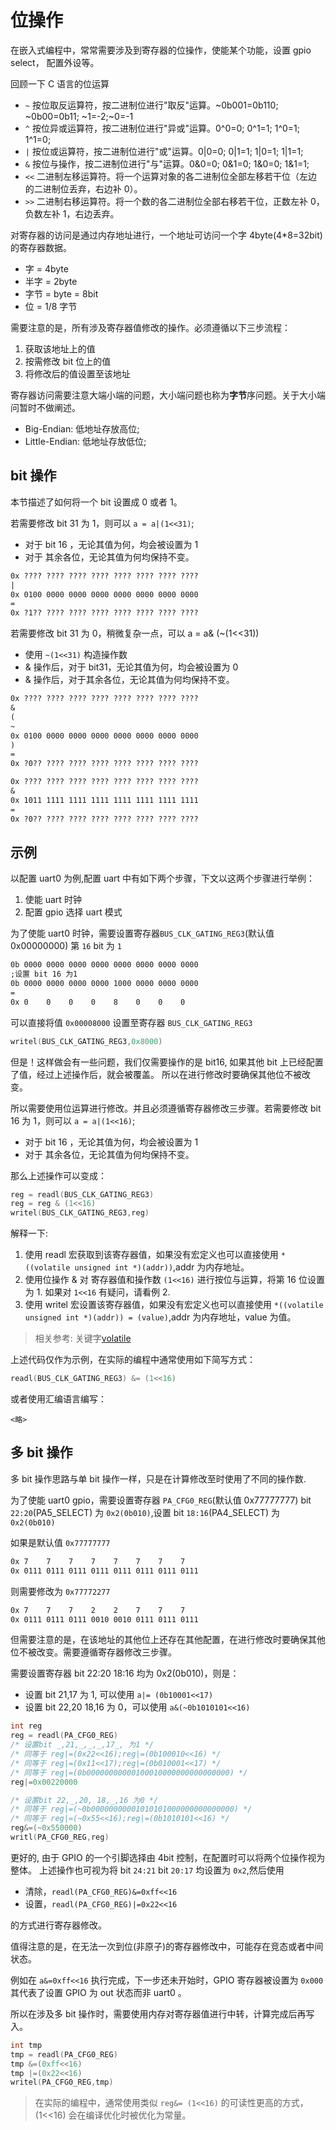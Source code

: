 # 位操作

在嵌入式编程中，常常需要涉及到寄存器的位操作，使能某个功能，设置 gpio select， 配置外设等。

回顾一下 C 语言的位运算

- `~` 按位取反运算符，按二进制位进行"取反"运算。~0b001=0b110; ~0b00=0b11; ~1=-2;~0=-1
- `^` 按位异或运算符，按二进制位进行"异或"运算。0^0=0; 0^1=1; 1^0=1; 1^1=0;
- `|` 按位或运算符，按二进制位进行"或"运算。0|0=0; 0|1=1; 1|0=1; 1|1=1;
- `&` 按位与操作，按二进制位进行"与"运算。0&0=0; 0&1=0; 1&0=0; 1&1=1;
- `<<` 二进制左移运算符。将一个运算对象的各二进制位全部左移若干位（左边的二进制位丢弃，右边补 0）。
- `>>` 二进制右移运算符。将一个数的各二进制位全部右移若干位，正数左补 0，负数左补 1，右边丢弃。

对寄存器的访问是通过内存地址进行，一个地址可访问一个字 4byte(4\*8=32bit) 的寄存器数据。

- 字 = 4byte
- 半字 = 2byte
- 字节 = byte = 8bit
- 位 = 1/8 字节

需要注意的是，所有涉及寄存器值修改的操作。必须遵循以下三步流程：

1. 获取该地址上的值
2. 按需修改 bit 位上的值
3. 将修改后的值设置至该地址

寄存器访问需要注意大端小端的问题，大小端问题也称为**字节**序问题。关于大小端问暂时不做阐述。

- Big-Endian: 低地址存放高位;
- Little-Endian: 低地址存放低位;

## bit 操作

本节描述了如何将一个 bit 设置成 0 或者 1。

若需要修改 bit 31 为 1，则可以 `a = a|(1<<31)`;

- 对于 bit 16 ，无论其值为何，均会被设置为 1
- 对于 其余各位，无论其值为何均保持不变。

```txt
0x ???? ???? ???? ???? ???? ???? ???? ????
|
0x 0100 0000 0000 0000 0000 0000 0000 0000
=
0x ?1?? ???? ???? ???? ???? ???? ???? ????
```

若需要修改 bit 31 为 0，稍微复杂一点，可以 a = a& (~(1<<31))

- 使用 `~(1<<31)` 构造操作数
- & 操作后，对于 bit31，无论其值为何，均会被设置为 0
- & 操作后，对于其余各位，无论其值为何均保持不变。

```txt
0x ???? ???? ???? ???? ???? ???? ???? ????
&
(
~
0x 0100 0000 0000 0000 0000 0000 0000 0000
)
=
0x ?0?? ???? ???? ???? ???? ???? ???? ????

```

```txt
0x ???? ???? ???? ???? ???? ???? ???? ????
&
0x 1011 1111 1111 1111 1111 1111 1111 1111
=
0x ?0?? ???? ???? ???? ???? ???? ???? ????
```

## 示例

以配置 uart0 为例,配置 uart 中有如下两个步骤，下文以这两个步骤进行举例：

1. 使能 uart 时钟
2. 配置 gpio 选择 uart 模式

为了使能 uart0 时钟，需要设置寄存器`BUS_CLK_GATING_REG3`(默认值 0x00000000) 第 `16` bit 为 `1`

```txt
0b 0000 0000 0000 0000 0000 0000 0000 0000
;设置 bit 16 为1
0b 0000 0000 0000 0000 1000 0000 0000 0000
=
0x 0    0    0    0    8    0    0    0
```

可以直接将值 `0x00008000` 设置至寄存器 `BUS_CLK_GATING_REG3`

```c
writel(BUS_CLK_GATING_REG3,0x8000)
```

但是！这样做会有一些问题，我们仅需要操作的是 bit16, 如果其他 bit 上已经配置了值，经过上述操作后，就会被覆盖。
所以在进行修改时要确保其他位不被改变。

所以需要使用位运算进行修改。并且必须遵循寄存器修改三步骤。若需要修改 bit 16 为 1，则可以 `a = a|(1<<16)`;

- 对于 bit 16 ，无论其值为何，均会被设置为 1
- 对于 其余各位，无论其值为何均保持不变。

那么上述操作可以变成：

```c
reg = readl(BUS_CLK_GATING_REG3)
reg = reg & (1<<16)
writel(BUS_CLK_GATING_REG3,reg)
```

解释一下:

1. 使用 readl 宏获取到该寄存器值，如果没有宏定义也可以直接使用 `*((volatile unsigned int *)(addr))`,addr 为内存地址。
2. 使用位操作 & 对 寄存器值和操作数 `(1<<16)` 进行按位与运算，将第 16 位设置为 1. 如果对 `1<<16` 有疑问，请看例 2.
3. 使用 writel 宏设置该寄存器值，如果没有宏定义也可以直接使用 `*((volatile unsigned int *)(addr)) = (value)`,addr 为内存地址，value 为值。

> 相关参考: 关键字[volatile](https://en.cppreference.com/w/c/language/volatile)

上述代码仅作为示例，在实际的编程中通常使用如下简写方式：

```c
readl(BUS_CLK_GATING_REG3) &= (1<<16)
```

或者使用汇编语言编写：

```assembly
<略>
```

## 多 bit 操作

多 bit 操作思路与单 bit 操作一样，只是在计算修改至时使用了不同的操作数.

为了使能 uart0 gpio，需要设置寄存器 `PA_CFG0_REG`(默认值 0x77777777) bit `22:20`(PA5_SELECT) 为 `0x2(0b010)`,设置 bit `18:16`(PA4_SELECT) 为 `0x2(0b010)`

如果是默认值 `0x77777777`

```txt
0x 7    7    7    7    7    7    7    7
0x 0111 0111 0111 0111 0111 0111 0111 0111
```

则需要修改为 `0x77772277`

```txt
0x 7    7    7    2    2    7    7    7
0x 0111 0111 0111 0010 0010 0111 0111 0111
```

但需要注意的是，在该地址的其他位上还存在其他配置，在进行修改时要确保其他位不被改变。需要遵循寄存器修改三步骤。

需要设置寄存器 bit 22:20 18:16 均为 0x2(0b010)，则是：

- 设置 bit 21,17 为 1, 可以使用 `a|= (0b10001<<17)`
- 设置 bit 22,20 18,16 为 0，可以使用 `a&(~0b1010101<<16)`

```c
int reg
reg = readl(PA_CFG0_REG)
/* 设置bit _,21,_,_,_,17_, 为1 */
/* 同等于 reg|=(0x22<<16);reg|=(0b100010<<16) */
/* 同等于 reg|=(0x11<<17);reg|=(0b010001<<17) */
/* 同等于 reg|=(0b00000000000100010000000000000000) */
reg|=0x00220000

/* 设置bit 22,_,20, 18,_,16 为0 */
/* 同等于 reg|=(~0b00000000001010101000000000000000) */
/* 同等于 reg|=(~0x55<<16);reg|=(0b1010101<<16) */
reg&=(~0x550000)
writl(PA_CFG0_REG,reg)
```

更好的, 由于 GPIO 的一个引脚选择由 4bit 控制，在配置时可以将两个位操作视为整体。
上述操作也可视为将 bit `24:21` bit `20:17` 均设置为 `0x2`,然后使用

- 清除，`readl(PA_CFG0_REG)&=0xff<<16`
- 设置，`readl(PA_CFG0_REG)|=0x22<<16`

的方式进行寄存器修改。

值得注意的是，在无法一次到位(非原子)的寄存器修改中，可能存在竞态或者中间状态。

例如在 `a&=0xff<<16` 执行完成，下一步还未开始时，GPIO 寄存器被设置为 `0x000` 其代表了设置 GPIO 为 out 状态而非 uart0 。

所以在涉及多 bit 操作时，需要使用内存对寄存器值进行中转，计算完成后再写入。

```c
int tmp
tmp = readl(PA_CFG0_REG)
tmp &=(0xff<<16)
tmp |=(0x22<<16)
writel(PA_CFG0_REG,tmp)
```

> 在实际的编程中，通常使用类似 `reg&= (1<<16)` 的可读性更高的方式，(1<<16) 会在编译优化时被优化为常量。
